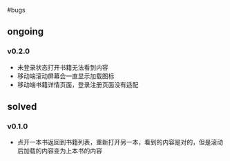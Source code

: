 #bugs

## ongoing

### v0.2.0
- 未登录状态打开书籍无法看到内容
- 移动端滚动屏幕会一直显示加载图标
- 移动端书籍详情页面，登录注册页面没有适配

## solved

### v0.1.0
- 点开一本书返回到书籍列表，重新打开另一本，看到的内容是对的，但是滚动后加载的内容变为上本书的内容
